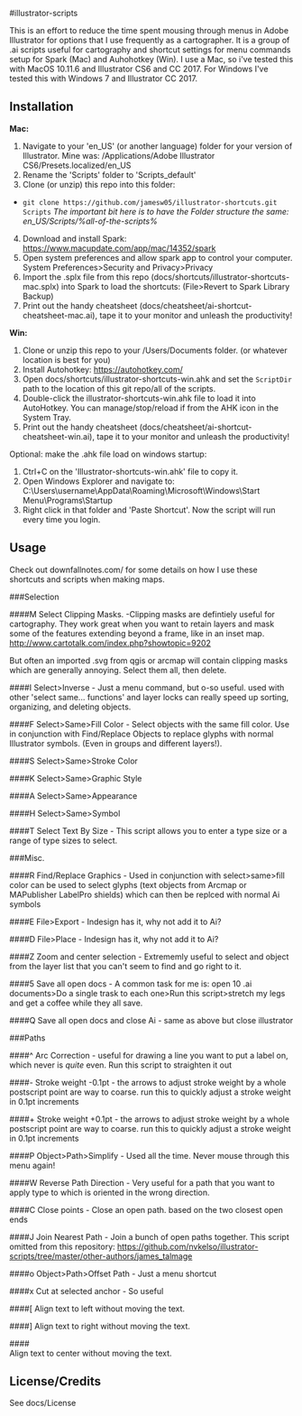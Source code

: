 #illustrator-scripts

This is an effort to reduce the time spent mousing through menus in Adobe Illustrator for options that I use frequently as a cartographer. It is a group of .ai scripts useful for cartography and shortcut settings for menu commands setup for Spark (Mac) and Auhohotkey (Win). I use a Mac, so i've tested this with MacOS 10.11.6 and Illustrator CS6 and CC 2017. For Windows I've tested this with Windows 7 and Illustrator CC 2017.

## Installation

**Mac:**

1. Navigate to your 'en_US' (or another language) folder for your version of Illustrator. Mine was: /Applications/Adobe Illustrator CS6/Presets.localized/en_US
2. Rename the 'Scripts' folder to 'Scripts_default' 
3. Clone (or unzip) this repo into this folder: 
  * `git clone https://github.com/jamesw05/illustrator-shortcuts.git Scripts`
  *The important bit here is to have the Folder structure the same: en_US/Scripts/%all-of-the-scripts%*
4. Download and install Spark: https://www.macupdate.com/app/mac/14352/spark
5. Open system preferences and allow spark app to control your computer. System Preferences>Security and Privacy>Privacy
6. Import the .splx file from this repo (docs/shortcuts/illustrator-shortcuts-mac.splx) into Spark to load the shortcuts: (File>Revert to Spark Library Backup) 
7. Print out the handy cheatsheet (docs/cheatsheet/ai-shortcut-cheatsheet-mac.ai), tape it to your monitor and unleash the productivity! 

**Win:**

1. Clone or unzip this repo to your /Users/Documents folder. (or whatever location is best for you)
2. Install Autohotkey: https://autohotkey.com/
3. Open docs/shortcuts/illustrator-shortcuts-win.ahk and set the `ScriptDir` path to the location of this git repo/all of the scripts.
4. Double-click the illustrator-shortcuts-win.ahk file to load it into AutoHotkey. You can manage/stop/reload if from the AHK icon in the System Tray.
5. Print out the handy cheatsheet (docs/cheatsheet/ai-shortcut-cheatsheet-win.ai), tape it to your monitor and unleash the productivity! 

Optional: make the .ahk file load on windows startup:
1. Ctrl+C on the 'Illustrator-shortcuts-win.ahk' file to copy it.
2. Open Windows Explorer and navigate to: C:\Users\username\AppData\Roaming\Microsoft\Windows\Start Menu\Programs\Startup
3. Right click in that folder and 'Paste Shortcut'. Now the script will run every time you login. 

## Usage

Check out downfallnotes.com/ for some details on how I use these shortcuts and scripts when making maps.

###Selection

####M
Select Clipping Masks. -Clipping masks are defintiely useful for cartography. They work great when you want to retain layers and mask some of the features extending beyond a frame, like in an inset map. http://www.cartotalk.com/index.php?showtopic=9202

But often an imported .svg from qgis or arcmap will contain clipping masks which are generally annoying. Select them all, then delete. 

####I
Select>Inverse - Just a menu command, but o-so useful. used with other 'select same... functions' and layer locks can really speed up sorting, organizing, and deleting objects.

####F
Select>Same>Fill Color - Select objects with the same fill color. Use in conjunction with Find/Replace Objects to replace glyphs with normal Illustrator symbols. (Even in groups and different layers!).

####S
Select>Same>Stroke Color

####K
Select>Same>Graphic Style

####A
Select>Same>Appearance

####H
Select>Same>Symbol

####T
Select Text By Size - This script allows you to enter a type size or a range of type sizes to select.

###Misc.

####R
Find/Replace Graphics - Used in conjunction with select>same>fill color can be used to select glyphs (text objects from Arcmap or MAPublisher LabelPro shields) which can then be replced with normal Ai symbols

####E
File>Export - Indesign has it, why not add it to Ai?

####D
File>Place - Indesign has it, why not add it to Ai?

####Z
Zoom and center selection - Extrememly useful to select and object from the layer list that you can't seem to find and go right to it.

####5
Save all open docs - A common task for me is: open 10 .ai documents>Do a single trask to each one>Run this script>stretch my legs and get a coffee while they all save.

####Q
Save all open docs and close Ai - same as above but close illustrator

###Paths

####^
Arc Correction - useful for drawing a line you want to put a label on, which never is *quite* even. Run this script to straighten it out

####-
Stroke weight -0.1pt - the arrows to adjust stroke weight by a whole postscript point are way to coarse. run this to quickly adjust a stroke weight in 0.1pt increments

####+
Stroke weight +0.1pt - the arrows to adjust stroke weight by a whole postscript point are way to coarse. run this to quickly adjust a stroke weight in 0.1pt increments

####P
Object>Path>Simplify - Used all the time. Never mouse through this menu again!

####W
Reverse Path Direction - Very useful for a path that you want to apply type to which is oriented in the wrong direction. 

####C
Close points - Close an open path. based on the two closest open ends

####J
Join Nearest Path - Join a bunch of open paths together. This script omitted from this repository: https://github.com/nvkelso/illustrator-scripts/tree/master/other-authors/james_talmage

####o
Object>Path>Offset Path - Just a menu shortcut

####x
Cut at selected anchor - So useful

####[
Align text to left without moving the text.

####]
Align text to right without moving the text.

####\
Align text to center without moving the text.

## License/Credits
See docs/License
